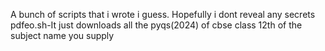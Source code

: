 A bunch of scripts that i wrote i guess.
Hopefully i dont reveal any secrets <br/>
pdfeo.sh-It just downloads all the pyqs(2024) of cbse class 12th of the subject name you supply 